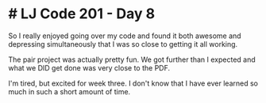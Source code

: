 # # LJ Code 201 - Day 8

So I really enjoyed going over my code and found it both awesome and depressing simultaneously that I was so close to getting it all working.

The pair project was actually pretty fun. We got further than I expected and what we DID get done was very close to the PDF.

I'm tired, but excited for week three. I don't know that I have ever learned so much in such a short amount of time.
